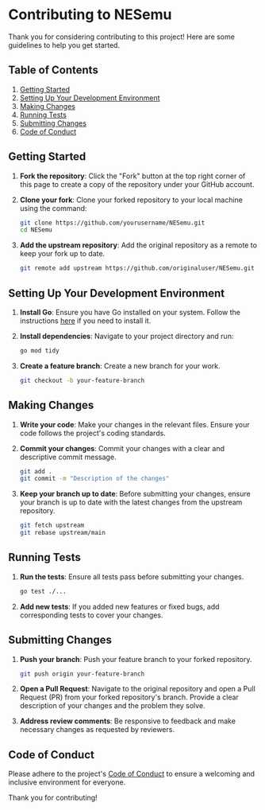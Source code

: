 # Contributing to NESemu

Thank you for considering contributing to this project! Here are some guidelines to help you get started.

## Table of Contents

1. [Getting Started](#getting-started)
2. [Setting Up Your Development Environment](#setting-up-your-development-environment)
3. [Making Changes](#making-changes)
4. [Running Tests](#running-tests)
5. [Submitting Changes](#submitting-changes)
6. [Code of Conduct](#code-of-conduct)

## Getting Started

1. **Fork the repository**: Click the "Fork" button at the top right corner of this page to create a copy of the repository under your GitHub account.

2. **Clone your fork**: Clone your forked repository to your local machine using the command:
   ```bash
   git clone https://github.com/yourusername/NESemu.git
   cd NESemu

3. **Add the upstream repository**: Add the original repository as a remote to keep your fork up to date.
   ```bash
   git remote add upstream https://github.com/originaluser/NESemu.git
   ```

## Setting Up Your Development Environment

1. **Install Go**: Ensure you have Go installed on your system. Follow the instructions [here](https://golang.org/doc/install) if you need to install it.

2. **Install dependencies**: Navigate to your project directory and run:
   ```bash
   go mod tidy
   ```

3. **Create a feature branch**: Create a new branch for your work.
   ```bash
   git checkout -b your-feature-branch
   ```

## Making Changes

1. **Write your code**: Make your changes in the relevant files. Ensure your code follows the project's coding standards.

2. **Commit your changes**: Commit your changes with a clear and descriptive commit message.
   ```bash
   git add .
   git commit -m "Description of the changes"
   ```

3. **Keep your branch up to date**: Before submitting your changes, ensure your branch is up to date with the latest changes from the upstream repository.
   ```bash
   git fetch upstream
   git rebase upstream/main
   ```

## Running Tests

1. **Run the tests**: Ensure all tests pass before submitting your changes.
   ```bash
   go test ./...
   ```

2. **Add new tests**: If you added new features or fixed bugs, add corresponding tests to cover your changes.

## Submitting Changes

1. **Push your branch**: Push your feature branch to your forked repository.
   ```bash
   git push origin your-feature-branch
   ```

2. **Open a Pull Request**: Navigate to the original repository and open a Pull Request (PR) from your forked repository's branch. Provide a clear description of your changes and the problem they solve.

3. **Address review comments**: Be responsive to feedback and make necessary changes as requested by reviewers.

## Code of Conduct

Please adhere to the project's [Code of Conduct](CODE_OF_CONDUCT.md) to ensure a welcoming and inclusive environment for everyone.

Thank you for contributing!

